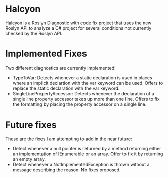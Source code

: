 Halcyon
=======

Halcyon is a Roslyn Diagnostic with code fix project that uses the new Roslyn API to analyze a C# project for several conditions not currently checked by the Roslyn API.

Implemented Fixes
=================

Two different diagnostics are currently implemented:

- TypeToVar: Detects whenever a static declaration is used in places where an implicit declartion with the var keyword can be used. Offers to replace the static declaration with the var keyword.
- SingleLinePropertyAccessor: Detects whenever the declaration of a single line property accessor takes up more than one line. Offers to fix the formatting by placing the property accessor on a single line.


Future fixes
============

These are the fixes I am attempting to add in the near future:

- Detect whenever a null pointer is returned by a method returning either an implementation of IEnumerable<T> or an array. Offer to fix it by returning an empty array.
- Detect whenever a NotImplementedException is thrown without a message describing the reason. No fixes proposed.


